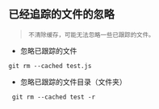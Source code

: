 ## 已经追踪的文件的忽略

> `不清除缓存，可能无法忽略一些已跟踪的文件。`

- 忽略已跟踪的文件

```shell
git rm --cached test.js
```

- 忽略已跟踪的文件目录（文件夹）

```shell
 git rm --cached test -r
```